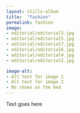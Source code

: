 ```yaml
---
layout: stills-album
title:  "Fashion"
permalink: fashion
image:
- editorial/editorial3.jpg
- editorial/editorial5.jpg
- editorial/editorial7.jpg
- editorial/editorial6.jpg
- editorial/editorial4.jpg
- editorial/editorial2.jpg

image-alt:
- Alt text for image 1
- Alt text for image 2
- No shoes on the bed
---
```


Text goes here
